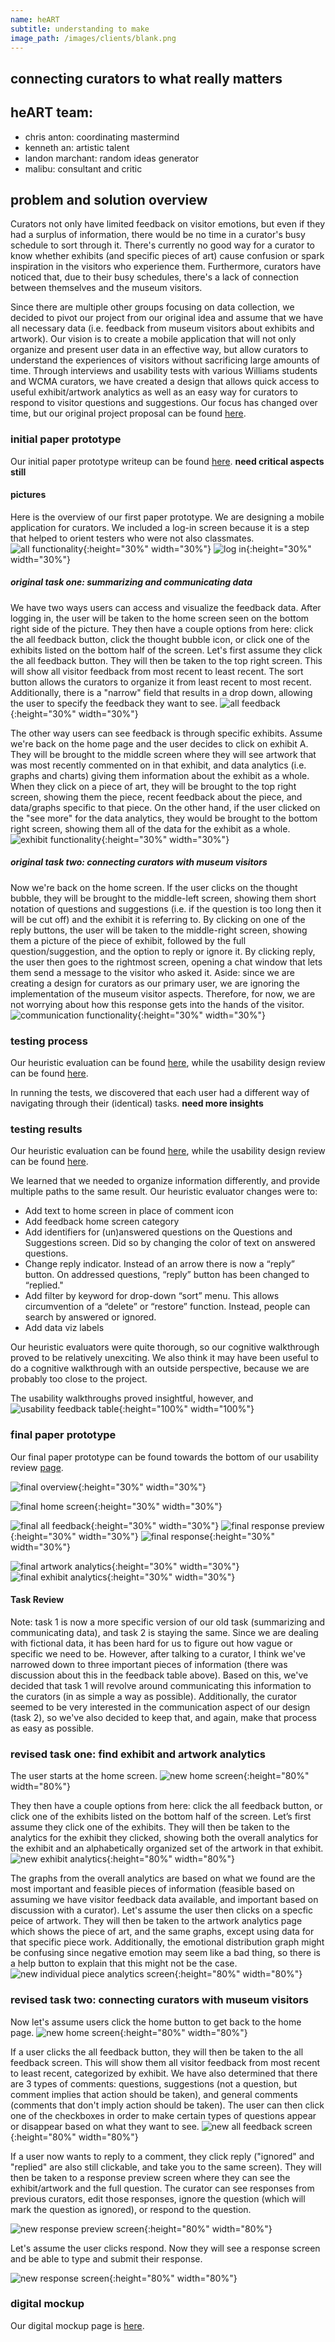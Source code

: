 ```yaml
---
name: heART
subtitle: understanding to make
image_path: /images/clients/blank.png
---
```


## connecting curators to what really matters
## heART team:
* chris anton: coordinating mastermind
* kenneth an: artistic talent 
* landon marchant: random ideas generator 
* malibu: consultant and critic

## problem and solution overview

Curators not only have limited feedback on visitor emotions, but even if they had a surplus of information, there would be no time in a curator's busy schedule to sort through it. There's currently no good way for a curator to know whether exhibits (and specific pieces of art) cause confusion or spark inspiration in the visitors who experience them. Furthermore, curators have noticed that, due to their busy schedules, there's a lack of connection between themselves and the museum visitors. 

Since there are multiple other groups focusing on data collection, we decided to pivot our project from our original idea and assume that we have all necessary data (i.e. feedback from museum visitors about exhibits and artwork). Our vision is to create a mobile application that will not only organize and present user data in an effective way, but allow curators to understand the experiences of visitors without sacrificing large amounts of time. Through interviews and usability tests with various Williams students and WCMA curators, we have created a design that allows quick access to useful exhibit/artwork analytics as well as an easy way for curators to respond to visitor questions and suggestions. Our focus has changed over time, but our original project proposal can be found [here](https://londonmeanswild.github.io/museum-experience/clients/revised-project-proposal/).

### initial paper prototype
Our initial paper prototype writeup can be found [here](https://londonmeanswild.github.io/museum-experience/2018/10/28/paper-prototypes/). 
**need critical aspects still**

#### pictures
Here is the overview of our first paper prototype. We are designing a mobile application for curators. We included a log-in screen because it is a step that helped to orient testers who were not also classmates. 
![all functionality](/museum-experience/images/prototyping/pp-all-flow.jpg){:height="30%" width="30%"}
![log in](/museum-experience/images/prototyping/pp-login.jpg){:height="30%" width="30%"}

##### original task one: summarizing and communicating data
We have two ways users can access and visualize the feedback data. After logging in, the user will be taken to the home screen seen on the bottom right side of the picture. They then have a couple options from here: click the all feedback button, click the thought bubble icon, or click one of the exhibits listed on the bottom half of the screen. Let's first assume they click the all feedback button. They will then be taken to the top right screen. This will show all visitor feedback from most recent to least recent. The sort button allows the curators to organize it from least recent to most recent. Additionally, there is a "narrow" field that results in a drop down, allowing the user to specify the feedback they want to see. 
![all feedback](/museum-experience/images/prototyping/pp-feedback-flow.jpg){:height="30%" width="30%"}

The other way users can see feedback is through specific exhibits. Assume we're back on the home page and the user decides to click on exhibit A. They will be brought to the middle screen where they will see artwork that was most recently commented on in that exhibit, and data analytics (i.e. graphs and charts) giving them information about the exhibit as a whole. When they click on a piece of art, they will be brought to the top right screen, showing them the piece, recent feedback about the piece, and data/graphs specific to that piece. On the other hand, if the user clicked on the "see more" for the data analytics, they would be brought to the bottom right screen, showing them all of the data for the exhibit as a whole.
![exhibit functionality](/museum-experience/images/prototyping/pp-exhibit-flow.jpg){:height="30%" width="30%"}

##### original task two: connecting curators with museum visitors
Now we're back on the home screen. If the user clicks on the thought bubble, they will be brought to the middle-left screen, showing them short notation of questions and suggestions (i.e. if the question is too long then it will be cut off) and the exhibit it is referring to. By clicking on one of the reply buttons, the user will be taken to the middle-right screen, showing them a picture of the piece of exhibit, followed by the full question/suggestion, and the option to reply or ignore it. By clicking reply, the user then goes to the rightmost screen, opening a chat window that lets them send a message to the visitor who asked it. Aside: since we are creating a design for curators as our primary user, we are ignoring the implementation of the museum visitor aspects. Therefore, for now, we are not worrying about how this response gets into the hands of the visitor. ![communication functionality](/museum-experience/images/prototyping/pp-comm-flow-keyboard.jpg){:height="30%" width="30%"}


### testing process

Our heuristic evaluation can be found [here](htps://londonmeanswild.github.io/museum-experience/2018/10/30/heuristic/), while the usability design review can be found [here](https://londonmeanswild.github.io/museum-experience/2018/11/08/usability-review/). 

In running the tests, we discovered that each user had a different way of navigating through their (identical) tasks. 
**need more insights** 

### testing results

Our heuristic evaluation can be found [here](htps://londonmeanswild.github.io/museum-experience/2018/10/30/heuristic/), while the usability design review can be found [here](https://londonmeanswild.github.io/museum-experience/2018/11/08/usability-review/). 

We learned that we needed to organize information differently, and provide multiple paths to the same result. Our heuristic evaluator changes were to:
* Add text to home screen in place of comment icon
* Add feedback home screen category
* Add identifiers for (un)answered questions on the Questions and Suggestions screen. Did so by changing the color of text on answered questions.
* Change reply indicator. Instead of an arrow there is now a “reply” button. On addressed questions, “reply” button has been changed to “replied."
* Add filter by keyword for drop-down “sort” menu. This allows circumvention of a “delete” or “restore” function. Instead, people can search by answered or ignored.
* Add data viz labels

Our heuristic evaluators were quite thorough, so our cognitive walkthrough proved to be relatively unexciting. We also think it may have been useful to do a cognitive walkthrough with an outside perspective, because we are probably too close to the project. 

The usability walkthroughs proved insightful, however, and 
![usability feedback table](/museum-experience/images/prototyping/usability-feedback-table.png){:height="100%" width="100%"}

### final paper prototype

Our final paper prototype can be found towards the bottom of our usability review [page](https://londonmeanswild.github.io/museum-experience/2018/11/08/usability-review/). 

![final overview](/museum-experience/images/prototyping/final-overview.JPG){:height="30%" width="30%"}

![final home screen](/museum-experience/images/prototyping/final-home.JPG){:height="30%" width="30%"}

![final all feedback](/museum-experience/images/prototyping/final-all-feedback.JPG){:height="30%" width="30%"}
![final response preview](/museum-experience/images/prototyping/final-response-preview.JPG){:height="30%" width="30%"}
![final response](/museum-experience/images/prototyping/final-response.JPG){:height="30%" width="30%"}
      
![final artwork analytics](/museum-experience/images/prototyping/final-artwork-analytics.JPG){:height="30%" width="30%"}
![final exhibit analytics](/museum-experience/images/prototyping/final-exhibit-analytics.JPG){:height="30%" width="30%"}

#### Task Review
Note: task 1 is now a more specific version of our old task (summarizing and communicating data), and task 2 is staying the same. Since we are dealing with fictional data, it has been hard for us to figure out how vague or specific we need to be. However, after talking to a curator, I think we've narrowed down to three important pieces of information (there was discussion about this in the feedback table above). Based on this, we've decided that task 1 will revolve around communicating this information to the curators (in as simple a way as possible). Additionally, the curator seemed to be very interested in the communication aspect of our design (task 2), so we've also decided to keep that, and again, make that process as easy as possible.

### revised task one: find exhibit and artwork analytics
The user starts at the home screen.
![new home screen](/museum-experience/images/prototyping/final-home.JPG){:height="80%" width="80%"}

They then have a couple options from here: click the all feedback button, or click one of the exhibits listed on the bottom half of the screen. Let’s first assume they click one of the exhibits. They will then be taken to the analytics for the exhibit they clicked, showing both the overall analytics for the exhibit and an alphabetically organized set of the artwork in that exhibit. 
![new exhibit analytics](/museum-experience/images/prototyping/final-exhibit-analytics.JPG){:height="80%" width="80%"}

The graphs from the overall analytics are based on what we found are the most important and feasible pieces of information (feasible based on assuming we have visitor feedback data available, and important based on discussion with a curator). Let's assume the user then clicks on a specfic peice of artwork. They will then be taken to the artwork analytics page which shows the piece of art, and the same graphs, except using data for that specific piece work. Additionally, the emotional distribution graph might be confusing since negative emotion may seem like a bad thing, so there is a help button to explain that this might not be the case.
![new individual piece analytics screen](/museum-experience/images/prototyping/final-artwork-analytics.JPG){:height="80%" width="80%"}

### revised task two: connecting curators with museum visitors
Now let's assume users click the home button to get back to the home page.
![new home screen](/museum-experience/images/prototyping/final-home.JPG){:height="80%" width="80%"}

If a user clicks the all feedback button, they will then be taken to the all feedback screen. This will show them all visitor feedback from most recent to least recent, categorized by exhibit. We have also determined that there are 3 types of comments: questions, suggestions (not a question, but comment implies that action should be taken), and general comments (comments that don't imply action should be taken). The user can then click one of the checkboxes in order to make certain types of questions appear or disappear based on what they want to see. 
![new all feedback screen](/museum-experience/images/prototyping/final-all-feedback.JPG){:height="80%" width="80%"}

If a user now wants to reply to a comment, they click reply ("ignored" and "replied" are also still clickable, and take you to the same screen). They will then be taken to a response preview screen where they can see the exhibit/artwork and the full question. The curator can see responses from previous curators, edit those responses, ignore the question (which will mark the question as ignored), or respond to the question. 

![new response preview screen](/museum-experience/images/prototyping/final-response-preview.JPG){:height="80%" width="80%"}

Let's assume the user clicks respond. Now they will see a response screen and be able to type and submit their response.

![new response screen](/museum-experience/images/prototyping/final-response.JPG){:height="80%" width="80%"}
     
      
      

### digital mockup

Our digital mockup page is [here](https://londonmeanswild.github.io/museum-experience/2018/11/12/digital-mock-up/). 

